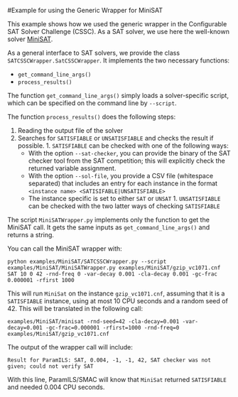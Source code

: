 #Example for using the Generic Wrapper for MiniSAT

This example shows how we used the generic wrapper in the Configurable SAT Solver Challenge (CSSC).
As a SAT solver, we use here the well-known solver [MiniSAT](http://minisat.se/).

As a general interface to SAT solvers, we provide the class `SATCSSCWrapper.SatCSSCWrapper`.
It implements the two necessary functions:

  * `get_command_line_args()`
  *  `process_results()`
  
The function `get_command_line_args()` simply loads a solver-specific script, which can be specified on the command line by `--script`. 

The function `process_results()` does the following steps:

  1. Reading the output file of the solver
  1. Searches for `SATISFIABLE` or `UNSATISFIABLE` and checks the result if possible.
    1. `SATISFIABLE` can be checked with one of the following ways:
      * With the option `--sat-checker`, you can provide the binary of the SAT checker tool from the SAT competition; this will explicitly check the returned variable assignment.
      * With the option `--sol-file`, you provide a CSV file (whitespace separated) that includes an entry for each instance in the format `<instance name> <SATISIFABLE|UNSATISFIABLE>`
      * The instance specific is set to either `SAT` or `UNSAT`
    1.   `UNSATISFIABLE` can be checked with the two latter ways of checking `SATISFIABLE`
    
The script `MiniSATWrapper.py` implements only the function to get the MiniSAT call. It gets the same inputs as `get_command_line_args()` and returns a string.

You can call the MiniSAT wrapper with:

`python examples/MiniSAT/SATCSSCWrapper.py --script examples/MiniSAT/MiniSATWrapper.py examples/MiniSAT/gzip_vc1071.cnf SAT 10 0 42 -rnd-freq 0 -var-decay 0.001 -cla-decay 0.001 -gc-frac 0.000001 -rfirst 1000`

This will run `MiniSat` on the instance `gzip_vc1071.cnf`, assuming that it is a `SATISFIABLE` instance, using at most 10 CPU seconds and a random seed of 42. This will be translated in the following call:

`examples/MiniSAT/minisat -rnd-seed=42 -cla-decay=0.001 -var-decay=0.001 -gc-frac=0.000001 -rfirst=1000 -rnd-freq=0 examples/MiniSAT/gzip_vc1071.cnf`

The output of the wrapper call will include:

`Result for ParamILS: SAT, 0.004, -1, -1, 42, SAT checker was not given; could not verify SAT`

With this line, ParamILS/SMAC will know that `MiniSat` returned `SATISFIABLE` and needed 0.004 CPU seconds.
 